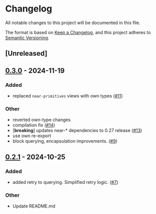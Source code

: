# Changelog

All notable changes to this project will be documented in this file.

The format is based on [Keep a Changelog](https://keepachangelog.com/en/1.0.0/),
and this project adheres to [Semantic Versioning](https://semver.org/spec/v2.0.0.html).

## [Unreleased]

## [0.3.0](https://github.com/near/near-api-rs/compare/v0.2.1...v0.3.0) - 2024-11-19

### Added

- replaced `near-primitives` views with own types ([#11](https://github.com/near/near-api-rs/pull/11))

### Other

- reverted own-type changes
- compilation fix ([#14](https://github.com/near/near-api-rs/pull/14))
- [**breaking**] updates near-* dependencies to 0.27 release ([#13](https://github.com/near/near-api-rs/pull/13))
- use own re-export
- block querying, encapsulation improvements. ([#9](https://github.com/near/near-api-rs/pull/9))

## [0.2.1](https://github.com/near/near-api-rs/compare/v0.2.0...v0.2.1) - 2024-10-25

### Added

- added retry to querying. Simplified retry logic.  ([#7](https://github.com/near/near-api-rs/pull/7))

### Other

- Update README.md
